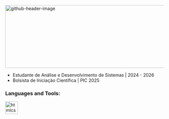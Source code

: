 <img width="661" height="200" alt="github-header-image" src="https://github.com/user-attachments/assets/f55465ee-626e-4ab2-8019-032e4fd612d5" />

<UL>
<li>Estudante de Análise e Desenvolvimento de Sistemas | 2024 - 2026</li>
<li>Bolsista de Iniciação Científica | PIC 2025</li>
</UL>
<h3 align="left">Languages and Tools:</h3>
<p align="left"> <img src="https://www.pikpng.com/pngl/m/597-5977109_html5-css3-javascript-logos-html-css-icon-png.png" alt="htmlcssjs" width="40" height="40"/> </a> </p>

